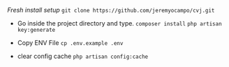 *Fresh install setup*
`git clone https://github.com/jeremyocampo/cvj.git`

- Go inside the project directory and type.
`composer install`
`php artisan key:generate`

- Copy ENV File
`cp .env.example .env`

- clear config cache
`php artisan config:cache`

